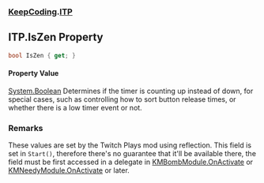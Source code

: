 ### [KeepCoding](KeepCoding.md 'KeepCoding').[ITP](KeepCoding_ITP.md 'KeepCoding.ITP')
## ITP.IsZen Property
```csharp
bool IsZen { get; }
```
#### Property Value
[System.Boolean](https://docs.microsoft.com/en-us/dotnet/api/System.Boolean 'System.Boolean')
Determines if the timer is counting up instead of down, for special cases, such as controlling how to sort button release times, or whether there is a low timer event or not.  
### Remarks
These values are set by the Twitch Plays mod using reflection. This field is set in `Start()`, therefore there's no guarantee that it'll be available there, the field must be first accessed in a delegate in [KMBombModule.OnActivate](https://docs.microsoft.com/en-us/dotnet/api/KMBombModule.OnActivate 'KMBombModule.OnActivate') or [KMNeedyModule.OnActivate](https://docs.microsoft.com/en-us/dotnet/api/KMNeedyModule.OnActivate 'KMNeedyModule.OnActivate') or later.  

